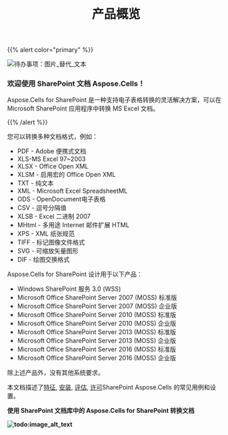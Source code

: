 ﻿---
title: 产品概览
type: docs
weight: 10
url: /zh/sharepoint/product-overview/
---
{{% alert color="primary" %}} 

![待办事项：图片_替代_文本](product-overview_1)
### **欢迎使用 SharePoint 文档 Aspose.Cells！**
Aspose.Cells for SharePoint 是一种支持电子表格转换的灵活解决方案，可以在 Microsoft SharePoint 应用程序中转换 MS Excel 文档。

{{% /alert %}} 

您可以转换多种文档格式，例如：

- PDF - Adobe 便携式文档
- XLS-MS Excel 97~2003
- XLSX - Office Open XML
- XLSM - 启用宏的 Office Open XML
- TXT - 纯文本
- XML - Microsoft Excel SpreadsheetML
- ODS - OpenDocument电子表格
- CSV - 逗号分隔值
- XLSB - Excel 二进制 2007
- MHtml - 多用途 Internet 邮件扩展 HTML
- XPS - XML 纸张规范
- TIFF - 标记图像文件格式
- SVG - 可缩放矢量图形
- DIF - 绘图交换格式

Aspose.Cells for SharePoint 设计用于以下产品：

- Windows SharePoint 服务 3.0 (WSS)
- Microsoft Office SharePoint Server 2007 (MOSS) 标准版
- Microsoft Office SharePoint Server 2007 (MOSS) 企业版
- Microsoft Office SharePoint Server 2010 (MOSS) 标准版
- Microsoft Office SharePoint Server 2010 (MOSS) 企业版
- Microsoft Office SharePoint Server 2013 (MOSS) 标准版
- Microsoft Office SharePoint Server 2013 (MOSS) 企业版
- Microsoft Office SharePoint Server 2016 (MOSS) 标准版
- Microsoft Office SharePoint Server 2016 (MOSS) 企业版

除上述产品外，没有其他系统要求。

本文档描述了[特征](/cells/zh/sharepoint/features/), [安装](/cells/zh/sharepoint/install-aspose-cells-for-sharepoint/), [评估](/cells/zh/sharepoint/evaluate-aspose-cells/), [许可](/cells/zh/sharepoint/license-aspose-cells-for-sharepoint/)SharePoint Aspose.Cells 的常见用例和设置。

**使用 SharePoint 文档库中的 Aspose.Cells for SharePoint 转换文档**

**![todo:image_alt_text](product-overview_2.png)**








